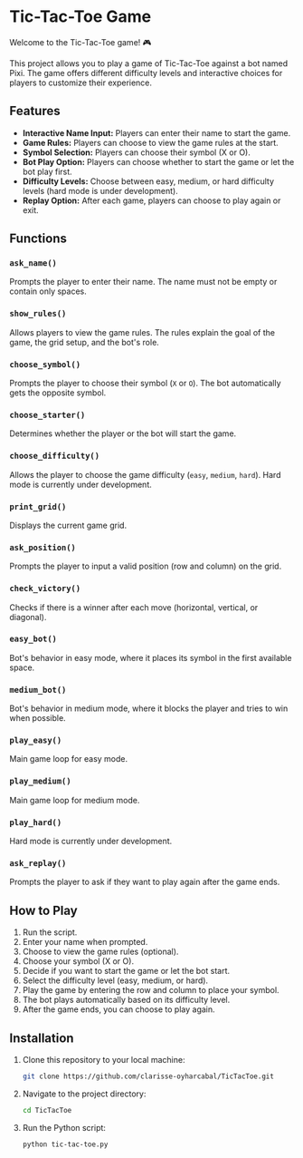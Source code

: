 # Tic-Tac-Toe Game

Welcome to the Tic-Tac-Toe game! 🎮

This project allows you to play a game of Tic-Tac-Toe against a bot named Pixi. The game offers different difficulty levels and interactive choices for players to customize their experience.

## Features
- **Interactive Name Input:** Players can enter their name to start the game.
- **Game Rules:** Players can choose to view the game rules at the start.
- **Symbol Selection:** Players can choose their symbol (X or O).
- **Bot Play Option:** Players can choose whether to start the game or let the bot play first.
- **Difficulty Levels:** Choose between easy, medium, or hard difficulty levels (hard mode is under development).
- **Replay Option:** After each game, players can choose to play again or exit.

## Functions

### `ask_name()`
Prompts the player to enter their name. The name must not be empty or contain only spaces.

### `show_rules()`
Allows players to view the game rules. The rules explain the goal of the game, the grid setup, and the bot's role.

### `choose_symbol()`
Prompts the player to choose their symbol (`X` or `O`). The bot automatically gets the opposite symbol.

### `choose_starter()`
Determines whether the player or the bot will start the game.

### `choose_difficulty()`
Allows the player to choose the game difficulty (`easy`, `medium`, `hard`). Hard mode is currently under development.

### `print_grid()`
Displays the current game grid.

### `ask_position()`
Prompts the player to input a valid position (row and column) on the grid.

### `check_victory()`
Checks if there is a winner after each move (horizontal, vertical, or diagonal).

### `easy_bot()`
Bot's behavior in easy mode, where it places its symbol in the first available space.

### `medium_bot()`
Bot's behavior in medium mode, where it blocks the player and tries to win when possible.

### `play_easy()`
Main game loop for easy mode.

### `play_medium()`
Main game loop for medium mode.

### `play_hard()`
Hard mode is currently under development.

### `ask_replay()`
Prompts the player to ask if they want to play again after the game ends.

## How to Play
1. Run the script.
2. Enter your name when prompted.
3. Choose to view the game rules (optional).
4. Choose your symbol (X or O).
5. Decide if you want to start the game or let the bot start.
6. Select the difficulty level (easy, medium, or hard).
7. Play the game by entering the row and column to place your symbol.
8. The bot plays automatically based on its difficulty level.
9. After the game ends, you can choose to play again.

## Installation
1. Clone this repository to your local machine:
   ```bash
   git clone https://github.com/clarisse-oyharcabal/TicTacToe.git
2. Navigate to the project directory:
   ```bash
   cd TicTacToe
4. Run the Python script:
   ```bash
   python tic-tac-toe.py
